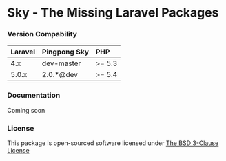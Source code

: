 # Sky - The Missing Laravel Packages 

### Version Compability

 Laravel  | Pingpong Sky     | PHP 
:---------|:-----------------|:----
 4.x      | dev-master       |>= 5.3
 5.0.x    | 2.0.*@dev        |>= 5.4
 
### Documentation

Coming soon

### License

This package is open-sourced software licensed under [The BSD 3-Clause License](http://opensource.org/licenses/BSD-3-Clause)